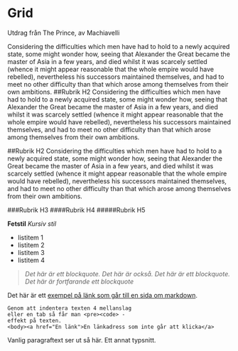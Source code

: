 Grid
====
Utdrag från The Prince, av Machiavelli

Considering the difficulties which men have had to hold to a newly acquired state, some might wonder how, seeing that Alexander the Great became the master of Asia in a few years, and died whilst it was scarcely settled (whence it might appear reasonable that the whole empire would have rebelled), nevertheless his successors maintained themselves, and had to meet no other difficulty than that which arose among themselves from their own ambitions.
##Rubrik H2
Considering the difficulties which men have had to hold to a newly acquired state, some might wonder how, seeing that Alexander the Great became the master of Asia in a few years, and died whilst it was scarcely settled (whence it might appear reasonable that the whole empire would have rebelled), nevertheless his successors maintained themselves, and had to meet no other difficulty than that which arose among themselves from their own ambitions.

##Rubrik H2
Considering the difficulties which men have had to hold to a newly acquired state, some might wonder how, seeing that Alexander the Great became the master of Asia in a few years, and died whilst it was scarcely settled (whence it might appear reasonable that the whole empire would have rebelled), nevertheless his successors maintained themselves, and had to meet no other difficulty than that which arose among themselves from their own ambitions.

###Rubrik H3
####Rubrik H4
#####Rubrik H5

**Fetstil**
*Kursiv stil*

* listitem 1
* listitem 2
* listitem 3
* listitem 4

> *Det här är ett blockquote. Det här är också. Det här är ett blockquote. Det här är fortfarande ett blockquote*

Det här är ett [exempel på länk som går till en sida om markdown](https://daringfireball.net/projects/markdown/).

    Genom att indentera texten 4 mellanslag
    eller en tab så får man <pre><code> -
    effekt på texten.
    <body><a href="En länk">En länkadress som inte går att klicka</a>

Vanlig paragraftext ser ut så här. Ett annat typsnitt.
